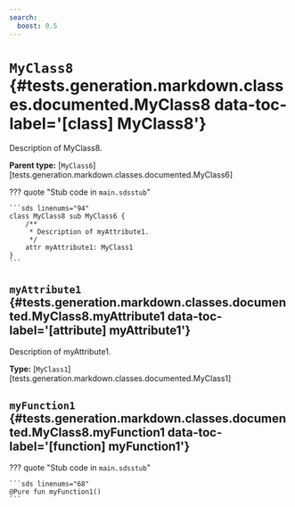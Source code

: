 ```yaml
---
search:
  boost: 0.5
---
```


[//]: # (DO NOT EDIT THIS FILE DIRECTLY. Instead, edit the corresponding stub file and execute `npm run docs:api`.)

# <code class="doc-symbol doc-symbol-class"></code> `MyClass8` {#tests.generation.markdown.classes.documented.MyClass8 data-toc-label='[class] MyClass8'}

Description of MyClass8.

**Parent type:** [`MyClass6`][tests.generation.markdown.classes.documented.MyClass6]

??? quote "Stub code in `main.sdsstub`"

    ```sds linenums="94"
    class MyClass8 sub MyClass6 {
        /**
         * Description of myAttribute1.
         */
        attr myAttribute1: MyClass1
    }
    ```

## <code class="doc-symbol doc-symbol-attribute"></code> `myAttribute1` {#tests.generation.markdown.classes.documented.MyClass8.myAttribute1 data-toc-label='[attribute] myAttribute1'}

Description of myAttribute1.

**Type:** [`MyClass1`][tests.generation.markdown.classes.documented.MyClass1]

## <code class="doc-symbol doc-symbol-function"></code> `myFunction1` {#tests.generation.markdown.classes.documented.MyClass8.myFunction1 data-toc-label='[function] myFunction1'}

??? quote "Stub code in `main.sdsstub`"

    ```sds linenums="68"
    @Pure fun myFunction1()
    ```

